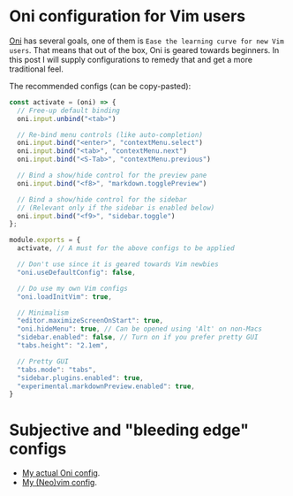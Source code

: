 # Oni configuration for Vim users

[Oni](github.com/onivim/oni) has several goals, one of them is `Ease the learning curve for new Vim users`.
That means that out of the box, Oni is geared towards beginners.
In this post I will supply configurations to remedy that and get a more traditional feel.

The recommended configs (can be copy-pasted):

```js
const activate = (oni) => {
  // Free-up default binding
  oni.input.unbind("<tab>")

  // Re-bind menu controls (like auto-completion)
  oni.input.bind("<enter>", "contextMenu.select")
  oni.input.bind("<tab>", "contextMenu.next")
  oni.input.bind("<S-Tab>", "contextMenu.previous")

  // Bind a show/hide control for the preview pane
  oni.input.bind("<f8>", "markdown.togglePreview")

  // Bind a show/hide control for the sidebar
  // (Relevant only if the sidebar is enabled below)
  oni.input.bind("<f9>", "sidebar.toggle")
};

module.exports = {
  activate, // A must for the above configs to be applied

  // Don't use since it is geared towards Vim newbies
  "oni.useDefaultConfig": false,

  // Do use my own Vim configs
  "oni.loadInitVim": true,

  // Minimalism
  "editor.maximizeScreenOnStart": true,
  "oni.hideMenu": true, // Can be opened using 'Alt' on non-Macs
  "sidebar.enabled": false, // Turn on if you prefer pretty GUI
  "tabs.height": "2.1em",

  // Pretty GUI
  "tabs.mode": "tabs",
  "sidebar.plugins.enabled": true,
  "experimental.markdownPreview.enabled": true,
}
```

# Subjective and "bleeding edge" configs

- [My actual Oni config](github.com/TalAmuyal/MyConfigs/blob/master/dotfiles/oni-config.js).
- [My (Neo)vim config](github.com/TalAmuyal/MyConfigs/blob/master/dotfiles/init.vim).

